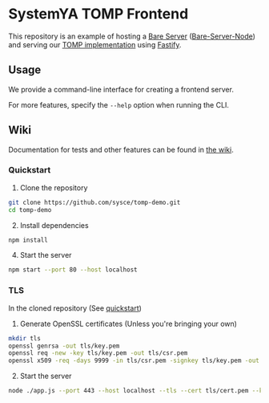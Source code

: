 # SystemYA TOMP Frontend

This repository is an example of hosting a [Bare Server](https://github.com/tomphttp/specifications/tree/master/BareServer.md) ([Bare-Server-Node](https://github.com/tomphttp/bare-server-node)) and serving our [TOMP implementation](https://github.com/sysce/tomp) using [Fastify](https://github.com/fastify/fastify).

## Usage

We provide a command-line interface for creating a frontend server.

For more features, specify the `--help` option when running the CLI.

## Wiki

Documentation for tests and other features can be found in [the wiki](https://github.com/sysce/tomp-demo/wiki).

### Quickstart

1. Clone the repository
```sh
git clone https://github.com/sysce/tomp-demo.git
cd tomp-demo
```

2. Install dependencies
```sh
npm install
```

4. Start the server
```sh
npm start --port 80 --host localhost
```

### TLS

In the cloned repository (See [quickstart](#quickstart))

1. Generate OpenSSL certificates (Unless you're bringing your own)
```sh
mkdir tls
openssl genrsa -out tls/key.pem
openssl req -new -key tls/key.pem -out tls/csr.pem
openssl x509 -req -days 9999 -in tls/csr.pem -signkey tls/key.pem -out tls/cert.pem
```

2. Start the server
```sh
node ./app.js --port 443 --host localhost --tls --cert tls/cert.pem --key tls/key.pem
```